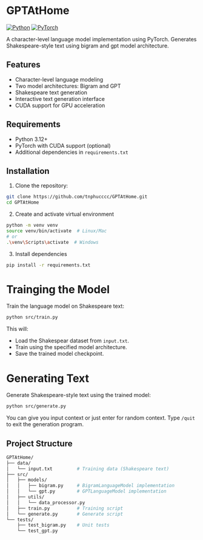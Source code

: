 # GPTAtHome

[![Python](https://img.shields.io/badge/python-3.12+-blue.svg)](https://www.python.org/downloads/)
[![PyTorch](https://img.shields.io/badge/pytorch-2.0+-orange.svg)](https://pytorch.org/)

A character-level language model implementation using PyTorch. Generates Shakespeare-style text using bigram and gpt model architecture.

## Features

- Character-level language modeling
- Two model architectures: Bigram and GPT
- Shakespeare text generation
- Interactive text generation interface
- CUDA support for GPU acceleration

## Requirements

- Python 3.12+
- PyTorch with CUDA support (optional)
- Additional dependencies in `requirements.txt`

## Installation

1. Clone the repository:
```bash
git clone https://github.com/tnphucccc/GPTAtHome.git
cd GPTAtHome
```

2. Create and activate virtual environment
```bash
python -m venv venv
source venv/bin/activate  # Linux/Mac
# or
.\venv\Scripts\activate  # Windows
```

3. Install dependencies
```bash
pip install -r requirements.txt
```

# Trainging the Model
Train the language model on Shakespeare text:
```bash
python src/train.py
```
This will:
- Load the Shakespear dataset from ```input.txt```.
- Train using the specified model architecture.
- Save the trained model checkpoint.

# Generating Text
Generate Shakespeare-style text using the trained model:
```bash
python src/generate.py
```
You can give you input context or just enter for random context.
Type ```/quit``` to exit the generation program.

## Project Structure
```bash
GPTAtHome/
├── data/
│   └── input.txt         # Training data (Shakespeare text)
├── src/
│   ├── models/
│   │   ├── bigram.py     # BigramLanguageModel implementation
│   │   └── gpt.py        # GPTLanguageModel implementation           
│   ├── utils/
│   │   └── data_processor.py
│   ├── train.py          # Training script
│   └── generate.py       # Generate script  
└── tests/
    ├── test_bigram.py    # Unit tests
    └── test_gpt.py
```
